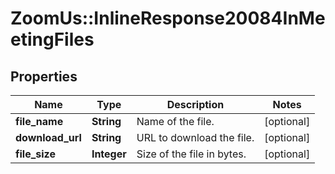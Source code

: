 # ZoomUs::InlineResponse20084InMeetingFiles

## Properties
Name | Type | Description | Notes
------------ | ------------- | ------------- | -------------
**file_name** | **String** | Name of the file. | [optional] 
**download_url** | **String** | URL to download the file. | [optional] 
**file_size** | **Integer** | Size of the file in bytes. | [optional] 


